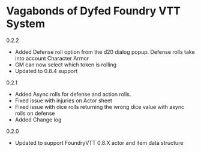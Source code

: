 # Vagabonds of Dyfed Foundry VTT System
0.2.2
* Added Defense roll option from the d20 dialog popup.  Defense rolls take into account Character Armor
* GM can now select which token is rolling
* Updated to 0.8.4 support



0.2.1

* Added Async rolls for defense and action rolls. 
* Fixed issue with injuries on Actor sheet
* Fixed issue with dice rolls returning the wrong dice value with async rolls on defense
* Added Change log

0.2.0
* Updated to support FoundryVTT 0.8.X actor and item data structure 